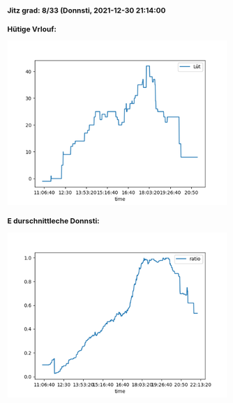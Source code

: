 ### Jitz grad: 8/33 (Donnsti, 2021-12-30 21:14:00

### Hütige Vrlouf:
![Graph](Today.png)

### E durschnittleche Donnsti:
![Graph](Donnsti.png)